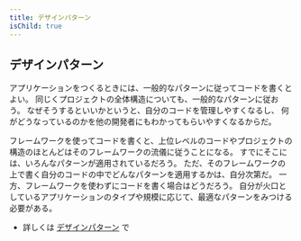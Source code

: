 ```yaml
---
title: デザインパターン
isChild: true
---
```


## デザインパターン

アプリケーションをつくるときには、一般的なパターンに従ってコードを書くとよい。
同じくプロジェクトの全体構造についても、一般的なパターンに従おう。
なぜそうするといいかというと、自分のコードを管理しやすくなるし、
何がどうなっているのかを他の開発者にもわかってもらいやすくなるからだ。

フレームワークを使ってコードを書くと、上位レベルのコードやプロジェクトの構造のほとんどはそのフレームワークの流儀に従うことになる。
すでにそこには、いろんなパターンが適用されているだろう。
ただ、そのフレームワークの上で書く自分のコードの中でどんなパターンを適用するかは、自分次第だ。
一方、フレームワークを使わずにコードを書く場合はどうだろう。
自分が火口としているアプリケーションのタイプや規模に応じて、最適なパターンをみつける必要がある。

* 詳しくは [デザインパターン](/pages/Design-Patterns.html) で
